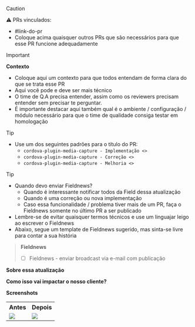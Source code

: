 
> [!CAUTION]
> ⚠️ PRs vinculados:
> - #link-do-pr
> - Coloque acima quaisquer outros PRs que são necessários para que esse PR funcione adequadamente

> [!IMPORTANT]
> **Contexto**
> - Coloque aqui um contexto para que todos entendam de forma clara do que se trata esse PR
> - Aqui você pode e deve ser mais técnico
> - O time de Q.A precisa entender, assim como os reviewers precisam entender sem precisar te perguntar.
> - É importante destacar aqui também qual é o ambiente / configuração / módulo necessário para que o time de qualidade consiga testar em homologação


> [!TIP]
> - Use um dos seguintes padrões para o título do PR:
>   - `cordova-plugin-media-capture - Implementação <>`
>   - `cordova-plugin-media-capture - Correção <>`
>   - `cordova-plugin-media-capture - Melhoria <>`

> [!TIP]
> - Quando devo enviar Fieldnews?
>   - Quando é interessante notificar todos da Field dessa atualização
>   - Quando é uma correção ou nova implementação
>   - Caso essa funcionalidade / problema tiver mais de um PR, faça o Fieldnews somente no último PR a ser publicado
> - Lembre-se de evitar quaisquer termos técnicos e use um linguajar leigo ao escrever o Fieldnews
> - Abaixo, segue um template de Fieldnews sugerido, mas sinta-se livre para contar a sua história
>

> **Fieldnews**
> - [ ] Fieldnews - enviar broadcast via e-mail com publicação

<!-- Init:FieldnewsEmailContent -->

**Sobre essa atualização**
<!--
Descreva aqui, de forma leiga, o que esse PR faz / corrige / atualiza / melhora
-->

**Como isso vai impactar o nosso cliente?**
<!--
Descreva aqui como essa correção / nova funcionalidade vai impactar o nosso cliente, seja fazendo com ele seja capaz agora de usar a funcionalidade que estava com problemas, ou como essa nova funcionalidade pode agregar no seu dia a dia.
-->

**Screenshots**
<!--
Gifs são bem-vindos, mas cuidado! Gifs acabam tendo um tamanho grande de arquivo físico que deixa o e-mail lento, outro ponto é que se for pra fazer gifs, faça um gif rápido com zoom no que foi alterado.

Sempre que possível, dê preferências para imagens
-->
<table>
  <tr>
    <th>Antes</th>
    <th>Depois</th>
  </tr>
  <tr>
    <td>
      <!-- Antes -->
      <img src="https://socialistmodernism.com/wp-content/uploads/2017/07/placeholder-image.png">
    </td>
    <td>
      <!-- Depois -->
      <img src="https://socialistmodernism.com/wp-content/uploads/2017/07/placeholder-image.png">
    </td>
  </tr>
</table>

<!-- End:FieldnewsEmailContent -->

